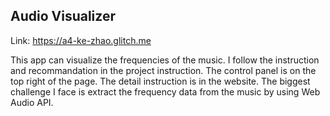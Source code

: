 ## Audio Visualizer

Link: https://a4-ke-zhao.glitch.me

This app can visualize the frequencies of the music.
I follow the instruction and recommandation in the project instruction.
The control panel is on the top right of the page.
The detail instruction is in the website.
The biggest challenge I face is extract the frequency data from the music by using Web Audio API.
